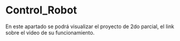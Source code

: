 # Control_Robot
En este apartado se podrá visualizar el proyecto de 2do parcial, el link sobre el video de su funcionamiento.
